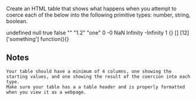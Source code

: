 Create an HTML table that shows what happens when you attempt to coerce each of the below into the following primitive types: number, string, boolean.

undefined
  null
  true
  false
  ""
  "1.2"
  "one"
  0
  -0
  NaN
  Infinity
  -Infinity
  1
  {}
  []
  [12]
  ['something']
  function(){}

## Notes
    Your table should have a minimum of 4 columns, one showing the starting values, and one showing the result of the coercion into each type.
    Make sure your table has a a table header and is properly formatted when you view it as a webpage.

